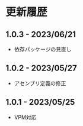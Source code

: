 # 更新履歴

## 1.0.3 - 2023/06/21
- 依存パッケージの見直し

## 1.0.2 - 2023/05/27
- アセンブリ定義の修正

## 1.0.1 - 2023/05/25
- VPM対応
